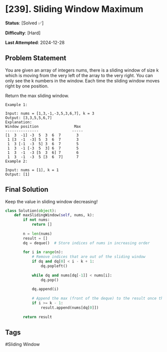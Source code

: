 # [239]. Sliding Window Maximum

**Status**: [Solved ✅]

**Difficulty**: [Hard]

**Last Attempted**: 2024-12-28

## Problem Statement

You are given an array of integers nums, there is a sliding window of size k which is moving from the very left of the array to the very right. You can only see the k numbers in the window. Each time the sliding window moves right by one position.

Return the max sliding window.
```
Example 1:

Input: nums = [1,3,-1,-3,5,3,6,7], k = 3
Output: [3,3,5,5,6,7]
Explanation: 
Window position                Max
---------------               -----
[1  3  -1] -3  5  3  6  7       3
 1 [3  -1  -3] 5  3  6  7       3
 1  3 [-1  -3  5] 3  6  7       5
 1  3  -1 [-3  5  3] 6  7       5
 1  3  -1  -3 [5  3  6] 7       6
 1  3  -1  -3  5 [3  6  7]      7
Example 2:

Input: nums = [1], k = 1
Output: [1]

```

## Final Solution

Keep the value in sliding window decreasing!
```python
class Solution(object):
    def maxSlidingWindow(self, nums, k):
        if not nums:
            return []
        
        n = len(nums)
        result = []
        dq = deque()  # Store indices of nums in increasing order
        
        for i in range(n):
            # Remove indices that are out of the sliding window
            if dq and dq[0] < i - k + 1:
                dq.popleft()
            
            while dq and nums[dq[-1]] < nums[i]:
                dq.pop()
            
            dq.append(i)
            
            # Append the max (front of the deque) to the result once the window is fully formed
            if i >= k - 1:
                result.append(nums[dq[0]])
        
        return result
```

## Tags
#Sliding Window